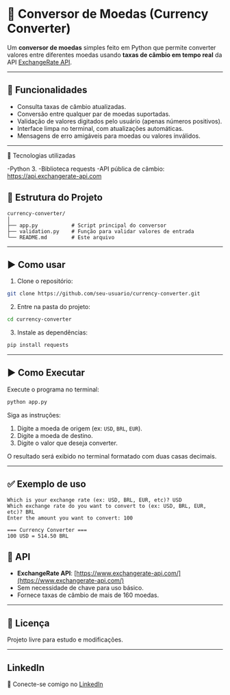 # 💱 Conversor de Moedas (Currency Converter)

Um **conversor de moedas** simples feito em Python que permite converter valores entre diferentes moedas usando **taxas de câmbio em tempo real** da API [ExchangeRate API](https://www.exchangerate-api.com/).  

---

## 📌 Funcionalidades

- Consulta taxas de câmbio atualizadas.
- Conversão entre qualquer par de moedas suportadas.
- Validação de valores digitados pelo usuário (apenas números positivos).
- Interface limpa no terminal, com atualizações automáticas.
- Mensagens de erro amigáveis para moedas ou valores inválidos.

---

🧰 Tecnologias utilizadas

-Python 3.
-Biblioteca requests
-API pública de câmbio: https://api.exchangerate-api.com

## 🔹 Estrutura do Projeto

```
currency-converter/
│
├── app.py           # Script principal do conversor
├── validation.py    # Função para validar valores de entrada
└── README.md        # Este arquivo
```
---

## ▶️ Como usar

1. Clone o repositório:

```bash
git clone https://github.com/seu-usuario/currency-converter.git
```

2. Entre na pasta do projeto:

```bash
cd currency-converter
```

3. Instale as dependências:

```bash
pip install requests
```

---

## ▶️ Como Executar

Execute o programa no terminal:

```bash
python app.py
```

Siga as instruções:

1. Digite a moeda de origem (ex: `USD`, `BRL`, `EUR`).
2. Digite a moeda de destino.
3. Digite o valor que deseja converter.

O resultado será exibido no terminal formatado com duas casas decimais.

---

## ✅ Exemplo de uso

```
Which is your exchange rate (ex: USD, BRL, EUR, etc)? USD
Which exchange rate do you want to convert to (ex: USD, BRL, EUR, etc)? BRL
Enter the amount you want to convert: 100

=== Currency Converter ===
100 USD = 514.50 BRL
```

## 🔹 API

- **ExchangeRate API**: [https://www.exchangerate-api.com/](https://www.exchangerate-api.com/)
- Sem necessidade de chave para uso básico.
- Fornece taxas de câmbio de mais de 160 moedas.

---

## 📄 Licença

Projeto livre para estudo e modificações.

---

## LinkedIn

🔗 Conecte-se comigo no [LinkedIn](https://www.linkedin.com/in/bruno-rodrigues-923a61155)

